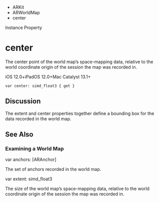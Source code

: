 

- ARKit
- ARWorldMap
-  center 

Instance Property

# center

The center point of the world map’s space-mapping data, relative to the world coordinate origin of the session the map was recorded in.

iOS 12.0+iPadOS 12.0+Mac Catalyst 13.1+

``` source
var center: simd_float3 { get }
```

## Discussion

The extent and center properties together define a bounding box for the data recorded in the world map.

## See Also

### Examining a World Map

var anchors: [ARAnchor]

The set of anchors recorded in the world map.

var extent: simd_float3

The size of the world map’s space-mapping data, relative to the world coordinate origin of the session the map was recorded in.

